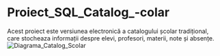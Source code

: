 # Proiect_SQL_Catalog_-colar
Acest proiect este versiunea electronică a catalogului școlar tradițional, care stocheaza informații despre elevi, profesori, materii, note și absențe.
![Diagrama_Catalog_Scolar](https://github.com/LilianaAntal/Proiect_SQL_Catalog_-colar/assets/28876531/8978f933-3c2e-46fd-913d-16294656f9af)
